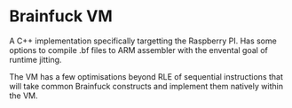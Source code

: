 # Brainfuck VM
A C++ implementation specifically targetting the Raspberry PI. Has some options to compile .bf files to ARM assembler with the envental goal of runtime jitting.

The VM has a few optimisations beyond RLE of sequential instructions that will take common Brainfuck constructs and implement them natively within the VM.
